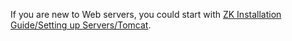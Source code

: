 If you are new to Web servers, you could start with [ZK Installation
Guide/Setting up Servers/Tomcat](Setting_up_Servers/Tomcat).
